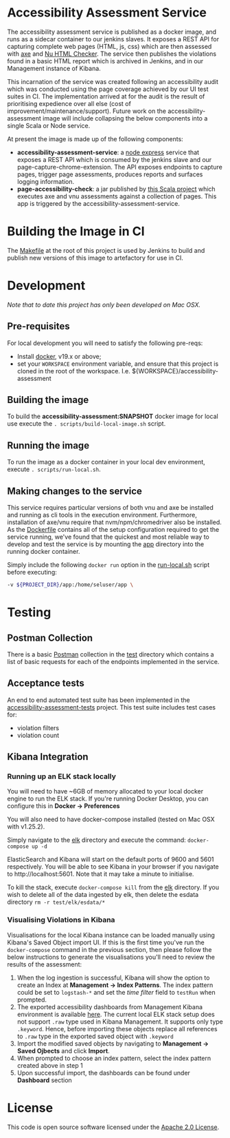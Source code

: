 # Accessibility Assessment Service
The accessibility assessment service is published as a docker image, and runs as a sidecar container to our jenkins slaves.  It exposes a REST API for capturing complete web pages (HTML, js, css) which are then assessed with [axe](https://www.deque.com/axe/) and [Nu HTML Checker](https://validator.github.io/validator/).  The service then publishes the violations found in a basic HTML report which is archived in Jenkins, and in our Management instance of Kibana.

This incarnation of the service was created following an accessibility audit which was conducted using the page coverage achieved by our UI test suites in CI.  The implementation arrived at for the audit is the result of prioritising expedience over all else (cost of improvement/maintenance/support).  Future work on the accessibility-assessment image will include collapsing the below components into a single Scala or Node service.

At present the image is made up of the following components:
- **accessibility-assessment-service**: a [node express](https://expressjs.com/) service that exposes a REST API which is consumed by the jenkins slave and our page-capture-chrome-extension.  The API exposes endpoints to capture pages, trigger page assessments, produces reports and surfaces logging information.
- **page-accessibility-check**: a jar published by [this Scala project](https://github.com/hmrc/page-accessibility-check) which executes axe and vnu assessments against a collection of pages.  This app is triggered by the accessibility-assessment-service.


# Building the Image in CI
The [Makefile](Makefile) at the root of this project is used by Jenkins to build and publish new versions of this image to artefactory for use in CI.

# Development
*Note that to date this project has only been developed on Mac OSX.*

## Pre-requisites
For local development you will need to satisfy the following pre-reqs:
- Install [docker](https://docs.docker.com/install), v19.x or above;
- set your `WORKSPACE` environment variable, and ensure that this project is cloned in the root of the workspace.  I.e. ${WORKSPACE}/accessibility-assessment

## Building the image
To build the **accessibility-assessment:SNAPSHOT** docker image for local use execute the `. scripts/build-local-image.sh` script.

## Running the image
To run the image as a docker container in your local dev environment, execute `. scripts/run-local.sh`.

## Making changes to the service
This service requires particular versions of both vnu and axe be installed and running as cli tools in the execution environment.  Furthermore, installation of axe/vnu require that nvm/npm/chromedriver also be installed.  As the [Dockerfile](docker/Dockerfile) contains all of the setup configuration required to get the service running, we've found that the quickest and most reliable way to develop and test the service is by mounting the [app](app/) directory into the running docker container.

Simply include the following `docker run` option in the [run-local.sh](scripts/run-local.sh) script before executing:

```bash
-v ${PROJECT_DIR}/app:/home/seluser/app \
```

# Testing
## Postman Collection
There is a basic [Postman](https://www.postman.com/downloads/) collection in the [test](test/postman-collections) directory which contains a list of basic requests for each of the endpoints implemented in the service.

## Acceptance tests
An end to end automated test suite has been implemented in the [accessibility-assessment-tests](https://github.com/hmrc/accessibility-assessment-tests) project.  This test suite includes test cases for:
- violation filters
- violation count

## Kibana Integration
### Running up an ELK stack locally
You will need to have ~6GB of memory allocated to your local docker engine to run the ELK stack.  If you're running Docker Desktop, you can configure this in **Docker -> Preferences**

You will also need to have docker-compose installed (tested on Mac OSX with v1.25.2).

Simply navigate to the [elk](test/elk) directory and execute the command: `docker-compose up -d`

ElasticSearch and Kibana will start on the default ports of 9600 and 5601 respectively.  You will be able to see Kibana in your browser if you navigate to http://localhost:5601.  Note that it may take a minute to initialise.

To kill the stack, execute `docker-compose kill` from the [elk](test/elk) directory.  If you wish to delete all of the data ingested by elk, then delete the esdata directory `rm -r test/elk/esdata/*`

### Visualising Violations in Kibana
Visualisations for the local Kibana instance can be loaded manually using Kibana's Saved Object import UI.  If this is
 the first time you've run the `docker-compose` command in the previous section, then please follow the below instructions
  to generate the visualisations you'll need to review the results of the assessment:

1. When the log ingestion is successful, Kibana will show the option to create an Index at **Management -> Index Patterns**.
The index pattern could be set to `logstash-*` and set the *time filter* field to `testRun` when prompted.
2. The exported accessibility dashboards from Management Kibana environment is available [here](https://github.com/hmrc/management-kibana-dashboards/tree/master/saved-objects/management). The current
local ELK stack setup does not support `.raw` type used in Kibana Management. It supports only type `.keyword`. Hence,
  before importing these objects replace all references to `.raw` type in the exported saved object with `.keyword`
3. Import the modified saved objects by navigating to **Management -> Saved Ojbects** and click **Import**.
4. When prompted to choose an index pattern, select the index pattern created above in step 1
5. Upon successful import, the dashboards can be found under **Dashboard** section


# License
This code is open source software licensed under the [Apache 2.0 License]("http://www.apache.org/licenses/LICENSE-2.0.html").
